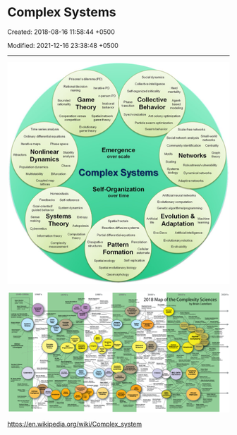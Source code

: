 # Complex Systems

Created: 2018-08-16 11:58:44 +0500

Modified: 2021-12-16 23:38:48 +0500

---

![](media/Complex-Systems-image1.jpg)

![image](media/Complex-Systems-image2.jpg)



<https://en.wikipedia.org/wiki/Complex_system>
